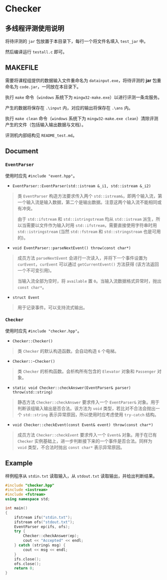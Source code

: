 # Checker

## 多线程评测使用说明

将待评测的 `jar` 包放置于本目录下，每行一个将文件名填入 `test_jar` 中。

然后编译运行 `testall.c` 即可。

## MAKEFILE

需要将课程组提供的数据输入文件重命名为 `datainput.exe`，将待评测的 **jar** 包重命名为 `code.jar`，一同放在本目录下。

执行 `make` 命令（`windows` 系统下为 `mingw32-make.exe`）以进行评测一条龙服务。

产生的数据将保存在 `.\input` 内，对应的输出将保存在 `.\ans` 内。

执行 `make clean` 命令（`windows` 系统下为 `mingw32-make.exe clean`）清除评测产生的文件（包括输入输出数据与文档）。

评测机内部结构见 `README_test.md`。

## Document

### `EventParser`

使用时应先 `#include "event.hpp"`。

- `EventParser::EventParser(std::istream &_i1, std::istream &_i2)`

> 类 `EventParser` 构造方法要求传入两个 `std::istream&`，即两个输入流，第一个输入流是输入数据，第二个是输出数据。注意这两个输入流不能相同或有冲突。
>
> 由于 `std::ifstream` 和 `std::istringstream` 均从 `std::istream` 派生，所以当需要以文件作为输入时用 `std::ifstream`，需要直接使用字符串时用 `std::istringstream` (当然 `std::fstream` 和 `std::stringstream` 也是可用的)。

- `void EventParser::parseNextEvent() throw(const char*)`

> 成员方法 `parseNextEvent` 会进行一次读入，并将下一个事件设置为 `curEvent`，`curEvent` 可以通过 `getCurrentEvent()` 方法获得 (该方法返回一个不可变引用)。
> 
> 当输入流全部为空时，将 `available` 置 `0`。当输入流数据格式异常时，抛出 `const char*`。

- `struct Event`
> 用于记录事件。可以支持流式输出。

### `Checker`

使用时应先 `#include "checker.hpp"`。

- `Checker::Checker()`
> 类 `Checker` 的默认构造函数。会自动构造 `6` 个电梯。

- `Checker::~Checker()`
> 类 `Checker` 的析构函数。会析构所有包含的 `Elevator` 对象和 `Passenger` 对象。

- `static void Checker::checkAnswer(EventParser& parser) throw(std::string)`
> 静态方法 `Checker::checkAnswer` 要求传入一个 `EventParser&` 对象。用于判断该组输入输出是否合法。该方法为 `void` 类型，若比对不合法会抛出一个 `std::string` 表示异常原因，所以使用时应考虑使用 `try-catch` 结构。

- `void Checker::checkEvent(const Event& event) throw(const char*)`
> 成员方法 `Checker::checkEvent` 要求传入一个 `Event&` 对象。用于在已有 `Checker` 实例基础上，进一步判断接下来的一个事件是否合法。同样为 `void` 类型，不合法时抛出 `const char*` 表示异常原因。

## Example

样例程序从 `stdin.txt` 读取输入，从 `stdout.txt` 读取输出，并给出判断结果。

```cpp
#include "checker.hpp"
#include <iostream>
#include <fstream>
using namespace std;

int main()
{
    ifstream ifs("stdin.txt");
    ifstream ofs("stdout.txt");
    EventParser ep(ifs, ofs);
    try {
        Checker::checkAnswer(ep);
        cout << "Accepted" << endl;
    } catch (string& msg) {
        cout << msg << endl;
    }
    ifs.close();
    ofs.close();
    return 0;
}
```
